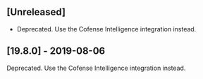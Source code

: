 ## [Unreleased]
 - Deprecated. Use the Cofense Intelligence integration instead.

## [19.8.0] - 2019-08-06
Deprecated. Use the Cofense Intelligence integration instead.
